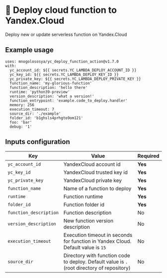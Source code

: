 # 🚀 Deploy cloud function to Yandex.Cloud

Deploy new or update serverless function on Yandex.Cloud

## Example usage

```
uses: mnogolososya/yc_deploy_function_action@v1.7.0
with:
  yc_account_id: ${{ secrets.YC_LAMBDA_DEPLOY_ACCOUNT_ID }}
  yc_key_id: ${{ secrets.YC_LAMBDA_DEPLOY_KEY_ID }}
  yc_private_key: ${{ secrets.YC_LAMBDA_DEPLOY_PRIVATE_KEY }}
  function_name: 'my-glorious-function'
  function_description: 'hello there'
  runtime: 'python39-preview'
  version_description: 'what a version!'
  function_entrypoint: 'example.code_to_deploy.handler'
  memory: 256
  execution_timeout: 7
  source_dir: './example'
  folder_id: 'b1ghsls4prhgto9om121'
  foo: 'bar'
  debug: '1'
```

## Inputs configuration

| Key | Value | Required |
| ------------- | ------------- | ------------- |
| `yc_account_id` | YandexCloud account id | **Yes** |
| `yc_key_id` | YandexCloud trusted key id | **Yes** |
| `yc_private_key` | YandexCloud private key | **Yes** |
| `function_name` | Name of a function to deploy | **Yes** |
| `runtime` | Function runtime | **Yes** |
| `folder_id` | Function folder id | **Yes** |
| `function_description` | Function description | No |
| `version_description` | New function version description | No |
| `execution_timeout` | Execution timeout in seconds for function in Yandex Cloud. Default value is `15` | No |
| `source_dir` | Directory with function code to deploy. Default value is `.` (root directory of repository) | No |

